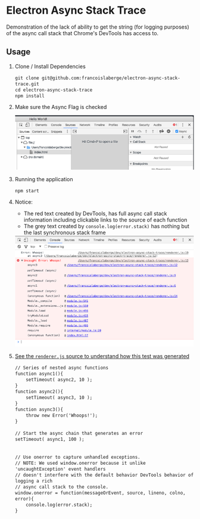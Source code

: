 # Electron Async Stack Trace
Demonstration of the lack of ability to get the string (for logging purposes) of the async call stack that Chrome's DevTools has access to.

## Usage

 1. Clone / Install Dependencies

		git clone git@github.com:francoislaberge/electron-async-stack-trace.git
		cd electron-async-stack-trace
		npm install

 2. Make sure the Async Flag is checked
  
     <img src="async-flag.png"/>
 3. Running the application
 
		npm start
		
 4. Notice:
     - The red text created by DevTools, has full async call stack information including clickable links to the source of each function 
     - The grey text created by `console.log(error.stack)` has nothing but the last synchronous stack frame
     
     <img src="stack-trace.png"/>
     
 5. [See the `renderer.js` source to understand how this test was generated](https://github.com/francoislaberge/electron-async-stack-trace/blob/master/renderer.js#L3-L23)
 
		// Series of nested async functions
		function async1(){
		    setTimeout( async2, 10 );
		}
		function async2(){
		    setTimeout( async3, 10 );
		}
		function async3(){
		    throw new Error('Whoops!');
		}

		// Start the async chain that generates an error
		setTimeout( async1, 100 );


		// Use onerror to capture unhandled exceptions.
		// NOTE: We used window.onerror because it unlike 'uncaughtException' event handlers
		// doesn't interfere with the default behavior DevTools behavior of logging a rich
		// async call stack to the console.
		window.onerror = function(messageOrEvent, source, lineno, colno, error){
		    console.log(error.stack);
		}
 

